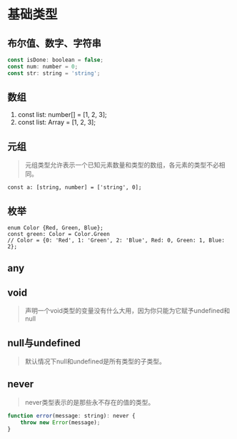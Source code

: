 # 基础类型

## 布尔值、数字、字符串
```javascript
const isDone: boolean = false;
const num: number = 0;
const str: string = 'string';
```

## 数组
1. const list: number[] = [1, 2, 3];
2. const list: Array<number> = [1, 2, 3];

## 元组
> 元组类型允许表示一个已知元素数量和类型的数组，各元素的类型不必相同。
```javascaript
const a: [string, number] = ['string', 0];
```

## 枚举
```javascaript
enum Color {Red, Green, Blue};
const green: Color = Color.Green
// Color = {0: 'Red', 1: 'Green', 2: 'Blue', Red: 0, Green: 1, Blue: 2};
```
## any

## void
> 声明一个void类型的变量没有什么大用，因为你只能为它赋予undefined和null

## null与undefined
> 默认情况下null和undefined是所有类型的子类型。

## never
> never类型表示的是那些永不存在的值的类型。
```javascript
function error(message: string): never {
    throw new Error(message);
}
```
